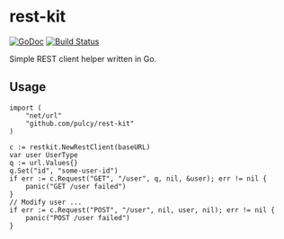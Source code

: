 # rest-kit

[![GoDoc](https://godoc.org/github.com/pulcy/rest-kit?status.svg)](http://godoc.org/github.com/pulcy/rest-kit)
[![Build Status](https://travis-ci.org/pulcy/rest-kit.svg?branch=master)](https://travis-ci.org/pulcy/rest-kit)

Simple REST client helper written in Go.

## Usage

```
import (
    "net/url"
    "github.com/pulcy/rest-kit"
)

c := restkit.NewRestClient(baseURL)
var user UserType
q := url.Values{}
q.Set("id", "some-user-id")
if err := c.Request("GET", "/user", q, nil, &user); err != nil {
    panic("GET /user failed")
}
// Modify user ...
if err := c.Request("POST", "/user", nil, user, nil); err != nil {
    panic("POST /user failed")
}
```
